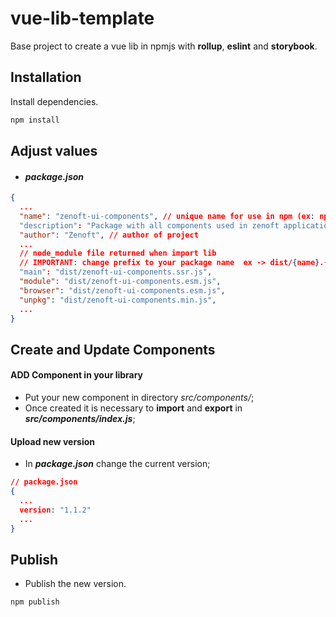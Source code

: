 # vue-lib-template

Base project to create a vue lib in npmjs with **rollup**, **eslint** and **storybook**.

## Installation

Install dependencies.

```bash
npm install
```

## Adjust values

- #### *package.json*
```json
{
  ...
  "name": "zenoft-ui-components", // unique name for use in npm (ex: npm i zenoft-ui-components)
  "description": "Package with all components used in zenoft applications", // description of your library
  "author": "Zenoft", // author of project
  ...
  // node_module file returned when import lib 
  // IMPORTANT: change prefix to your package name  ex -> dist/{name}.{sufix}.js
  "main": "dist/zenoft-ui-components.ssr.js", 
  "module": "dist/zenoft-ui-components.esm.js",
  "browser": "dist/zenoft-ui-components.esm.js",
  "unpkg": "dist/zenoft-ui-components.min.js",
  ...
}
```

## Create and Update Components
#### ADD Component in your library

- Put your new component in directory *src/components/*;
- Once created it is necessary to **import** and **export** in ***src/components/index.js***;

#### Upload new version
- In ***package.json*** change the current version;
```json
// package.json
{
  ...
  version: "1.1.2"
  ...
}
```

## Publish
- Publish the new version.
```bash
npm publish
```
